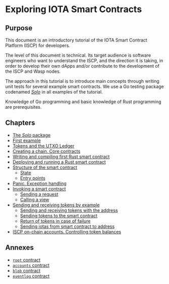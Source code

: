 # Exploring IOTA Smart Contracts

## Purpose

This document is an introductory tutorial of the IOTA Smart Contract Platform
(ISCP) for developers.

The level of this document is technical. Its target audience is software
engineers who want to understand the ISCP, and the direction it is taking, in
order to develop their own dApps and/or contribute to the development of the
ISCP and Wasp nodes.

The approach in this tutorial is to introduce main concepts through writing
unit tests for several example smart contracts. We use a Go testing package 
codenamed [_Solo_](../../packages/solo/readme.md) in all examples of the
tutorial.

Knowledge of Go programming and basic knowledge of Rust programming are 
prerequisites.

## Chapters

* [The _Solo_ package](01.md)
* [First example](01.md#first-example)
* [Tokens and the UTXO Ledger](02.md#tokens-and-the-utxo-ledger)
* [Creating a chain. Core contracts](03.md#creating-a-chain-core-contracts)
* [Writing and compiling first Rust smart contract](03.md#writing-and-compiling-first-rust-smart-contract)
* [Deploying and running a Rust smart contract](04.md#deploying-and-running-a-rust-smart-contract)
* [Structure of the smart contract](05.md#structure-of-the-smart-contract)
    * [State](05.md#state)
    * [Entry points](05.md#entry-points)
* [Panic. Exception handling](05.md#panic-exception-handling)
* [Invoking a smart contract](06.md)
    * [Sending a request](06.md)
    * [Calling a view](07.md)
* [Sending and receiving tokens by example](08.md)
    * [Sending and receiving tokens with the address](08.md#sending-and-receiving-tokens-with-the-address)
    * [Sending tokens to the smart contract](09.md#sending-tokens-to-the-smart-contract)
    * [Return of tokens in case of failure](10.md#return-of-tokens-in-case-of-failure)
    * [Sending iotas from smart contract to address](11.md) 
* [ISCP on-chain accounts. Controlling token balances](iscp_accounts.md)

## Annexes

* [`root` contract](root.md)
* [`accounts` contract](accounts.md)
* [`blob` contract](blob.md)
* [`eventlog` contract](eventlog.md)

